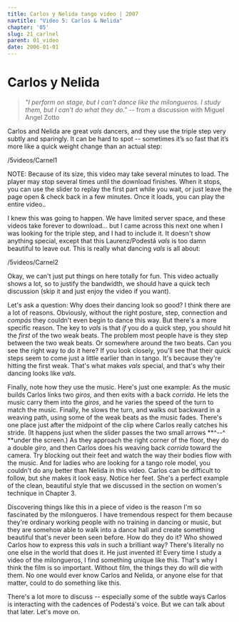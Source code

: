 ```yaml
---
title: Carlos y Nelida tango video | 2007
navtitle: "Video 5: Carlos & Nelida"
chapter: '05'
slug: 21_carlnel
parent: 01_video
date: 2006-01-01
---
```


# Carlos y Nelida

> _"I perform on stage, but I can't dance like the milongueros.
> I study them, but I can't do what they do."_
> -- from a discussion with Miguel Angel Zotto

Carlos and Nelida are great _vals_ dancers, and they use the triple step very subtly and sparingly. It can be hard to spot -- sometimes it’s so fast that it’s more like a quick weight change than an actual step:

/5videos/Carnel1

NOTE: Because of its size, this video may take several minutes to load. The player may stop several
times until the download finishes. When it stops, you can use the slider to replay the first part while you
wait, or just leave the page open & check back in a few minutes. Once it loads, you can play the entire video..

I knew this was going to happen. We have limited server space, and these videos take forever to download... but I came across this next one when I was looking for the triple step, and I had to include it. It doesn't show anything special, except that this Laurenz/Podestá _vals_ is too damn beautiful to leave out. This is really what dancing _vals_ is all about:

/5videos/Carnel2

Okay, we can't just put things on here totally for fun. This video actually shows a lot, so to justify the bandwidth, we should have a quick tech discussion (skip it and just enjoy the video if you want).

Let's ask a question: Why does their dancing look so good? I think there are a lot of reasons. Obviously, without the right posture, step, connection and _compás_ they couldn't even begin to dance this way. But there's a more specific reason. The key to _vals_ is that _if_ you do a quick step, you should hit the _first_ of the two weak beats. The problem most people have is they step between the two weak beats. Or somewhere around the two beats. Can you see the right way to do it here? If you look closely, you'll see that their quick steps seem to come just a little earlier than in tango. It's because they're hitting the first weak. That's what makes _vals_ special, and that's why their dancing looks like _vals_.

Finally, note how they use the music. Here's just one example: As the music builds Carlos links two _giros,_ and then exits with a back _corrida_. He lets the music carry them into the _giros_, and he varies the speed of the turn to match the music. Finally, he slows the turn, and walks out backward in a weaving path, using some of the weak beats as the music fades. There's one place just after the midpoint of the clip where Carlos really catches his stride.
(It happens just when the slider passes the two small arrows  **^\--^ **under the screen.)
As they approach the right corner of the floor, they do a double _giro_, and then Carlos does his weaving back _corrida_ toward the camera. Try blocking out their feet and watch the way their bodies flow with the music. And for ladies who are looking for a tango role model, you couldn't do any better than Nelida in this video. Carlos can be difficult to follow, but she makes it look easy. Notice her feet. She's a perfect example of the clean, beautiful style that we discussed in the section on women's technique in Chapter 3.

Discovering things like this in a piece of video is the reason I'm so fascinated by the milongueros. I have tremendous respect for them because they're ordinary working people with no training in dancing or music, but they are somehow able to walk into a dance hall and create something beautiful that's never been seen before. How do they do it? Who showed Carlos how to express this _vals_ in such a brilliant way? There's literally no one else in the world that does it. He just invented it! Every time I study a video of the milongueros, I find something unique like this. That's why I think the film is so important. Without film, the things they do will die with them. No one would ever know Carlos and Nelida, or anyone else for that matter, could to do something like this.

There's a lot more to discuss -- especially some of the subtle ways Carlos is interacting with the cadences of Podestá's voice. But we can talk about that later. Let's move on.

